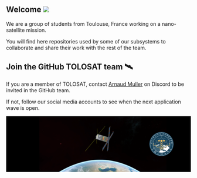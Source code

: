 <!-- ## Hi there 👋 -->

## Welcome <img src="https://raw.githubusercontent.com/MartinHeinz/MartinHeinz/master/wave.gif" width="30px">

We are a group of students from Toulouse, France working on a nano-satellite mission.

You will find here repositories used by some of our subsystems to collaborate and share their work with the rest of the team.


## Join the GitHub TOLOSAT team 🛰️

If you are a member of TOLOSAT, contact [Arnaud Muller](https://discord.com/users/185822873913393153) on Discord to be invited in the GitHub team.

If not, follow our social media accounts to see when the next application wave is open.

<img src="https://raw.githubusercontent.com/TOLOSAT/.github/main/profile/banner.png">

<!--

**Here are some ideas to get you started:**

🙋‍♀️ A short introduction - what is your organization all about?
🌈 Contribution guidelines - how can the community get involved?
👩‍💻 Useful resources - where can the community find your docs? Is there anything else the community should know?
🍿 Fun facts - what does your team eat for breakfast?
🧙 Remember, you can do mighty things with the power of [Markdown](https://docs.github.com/github/writing-on-github/getting-started-with-writing-and-formatting-on-github/basic-writing-and-formatting-syntax)
-->
